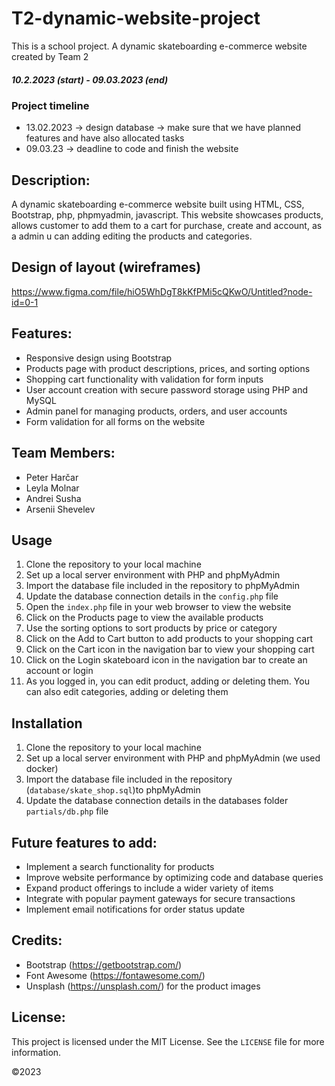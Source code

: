 # T2-dynamic-website-project
This is a school project. A dynamic skateboarding e-commerce website created by Team 2

##### 10.2.2023 (start) - 09.03.2023 (end)
### Project timeline
- 13.02.2023 -> design database
             -> make sure that we have planned features and have also allocated tasks 
- 09.03.23 -> deadline to code and finish the website

## Description:
A dynamic skateboarding e-commerce website built using HTML, CSS, Bootstrap, php, phpmyadmin, javascript. This website showcases products, allows customer to add them to a cart for purchase, create and account, as a admin u can adding editing the products and categories.

## Design of layout (wireframes)
https://www.figma.com/file/hiO5WhDgT8kKfPMi5cQKwO/Untitled?node-id=0-1

## Features:
- Responsive design using Bootstrap
- Products page with product descriptions, prices, and sorting options
- Shopping cart functionality with validation for form inputs
- User account creation with secure password storage using PHP and MySQL
- Admin panel for managing products, orders, and user accounts
- Form validation for all forms on the website

## Team Members:
- Peter Harčar
- Leyla Molnar
- Andrei Susha
- Arsenii Shevelev

## Usage
1. Clone the repository to your local machine
2. Set up a local server environment with PHP and phpMyAdmin
3. Import the database file included in the repository to phpMyAdmin
4. Update the database connection details in the `config.php` file
5. Open the `index.php` file in your web browser to view the website
6. Click on the Products page to view the available products
7. Use the sorting options to sort products by price or category
8. Click on the Add to Cart button to add products to your shopping cart
9. Click on the Cart icon in the navigation bar to view your shopping cart
10. Click on the Login skateboard icon in the navigation bar to create an account or login
11. As you logged in, you can edit product, adding or deleting them. You can also edit categories, adding or deleting them


## Installation
1. Clone the repository to your local machine
2. Set up a local server environment with PHP and phpMyAdmin (we used docker)
3. Import the database file included in the repository (`database/skate_shop.sql`)to phpMyAdmin
4. Update the database connection details in the databases folder `partials/db.php` file

## Future features to add:
- Implement a search functionality for products
- Improve website performance by optimizing code and database queries
- Expand product offerings to include a wider variety of items
- Integrate with popular payment gateways for secure transactions
- Implement email notifications for order status update

## Credits:
- Bootstrap (https://getbootstrap.com/)
- Font Awesome (https://fontawesome.com/)
- Unsplash (https://unsplash.com/) for the product images

## License:
This project is licensed under the MIT License. See the `LICENSE` file for more information.

©️2023

